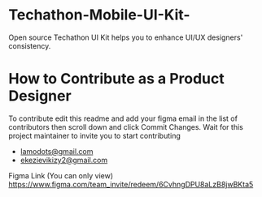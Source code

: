 # Techathon-Mobile-UI-Kit-
Open source Techathon UI Kit helps you to enhance UI/UX designers' consistency.

# How to Contribute as a Product Designer
To contribute edit this readme and add your figma email in the list of contributors then scroll down and click Commit Changes.
Wait for this project maintainer to invite you to start contributing

- lamodots@gmail.com
- ekezievikizy2@gmail.com

Figma Link (You can only view) 
https://www.figma.com/team_invite/redeem/6CvhngDPU8aLzB8jwBKta5
